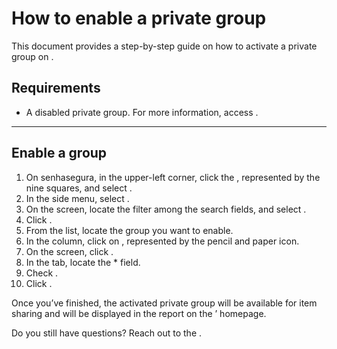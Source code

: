 # How to enable a private group 

This document provides a step-by-step guide on how to activate a private group on .

## Requirements

* A disabled private group. For more information, access .

***

## Enable a group

1. On senhasegura, in the upper-left corner, click the , represented by the nine squares, and select .
2. In the side menu, select .
3. On the  screen, locate the  filter among the search fields, and select .
5. Click .
6. From the list, locate the group you want to enable.
7. In the  column, click on , represented by the pencil and paper icon.
8. On the  screen, click .
9. In the  tab, locate the * field.
10. Check .
11. Click .

Once you’ve finished, the activated private group will be available for item sharing and will be displayed in the report on the ’ homepage.



Do you still have questions? Reach out to the .